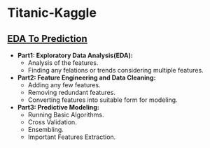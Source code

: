 # Titanic-Kaggle

## [EDA To Prediction](https://github.com/Hugo1030/Titanic-Kaggle/blob/master/EDA-To-Prediction.ipynb)

* **Part1: Exploratory Data Analysis(EDA):**
    * Analysis of the features.
    * Finding any felations or trends considering multiple features.
* **Part2: Feature Engineering and Data Cleaning:**
    * Adding any few features.
    * Removing redundant features.
    * Converting features into suitable form for modeling.
* **Part3: Predictive Modeling:**
    * Running Basic Algorithms.
    * Cross Validation.
    * Ensembling.
    * Important Features Extraction.